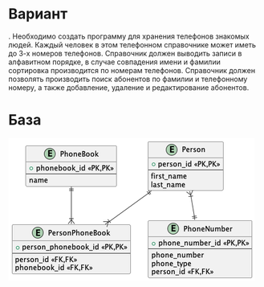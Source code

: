 # Вариант
. Необходимо создать программу для хранения телефонов знакомых людей.
Каждый человек в этом телефонном справочнике может иметь до 3-х номеров телефонов.
Справочник должен выводить записи в алфавитном порядке, в случае совпадения имени
и фамилии сортировка производится по номерам телефонов. 
Справочник должен позволять производить поиск абонентов по фамилии и
телефонному номеру, а также добавление, удаление и редактирование абонентов.

# База

![](ERDiagram.png)